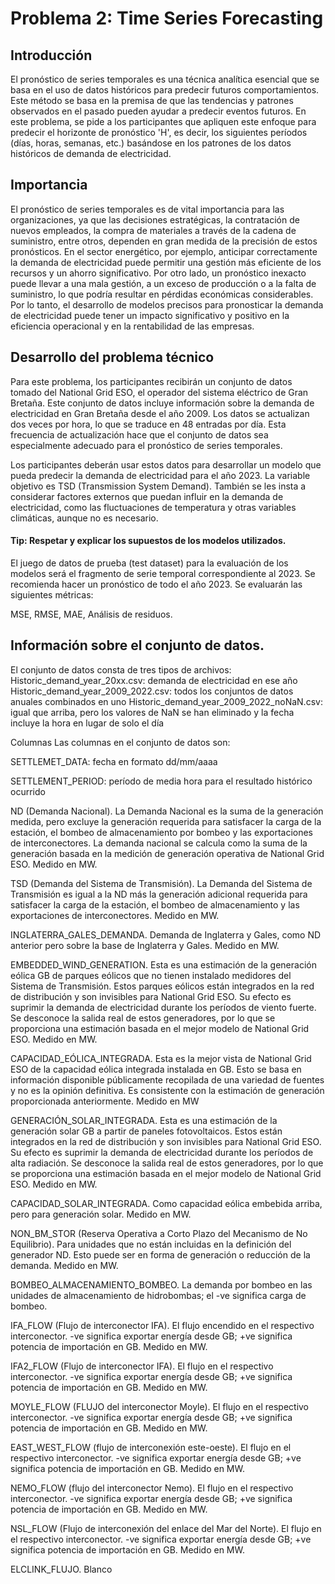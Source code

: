 # Problema 2: Time Series Forecasting

## Introducción 

El pronóstico de series temporales es una técnica analítica esencial que se basa en el uso de datos históricos para predecir futuros comportamientos. Este método se basa en la premisa de que las tendencias y patrones observados en el pasado pueden ayudar a predecir eventos futuros. En este problema, se pide a los participantes que apliquen este enfoque para predecir el horizonte de pronóstico 'H', es decir, los siguientes períodos (días, horas, semanas, etc.) basándose en los patrones de los datos históricos de demanda de electricidad.

## Importancia 

El pronóstico de series temporales es de vital importancia para las organizaciones, ya que las decisiones estratégicas, la contratación de nuevos empleados, la compra de materiales a través de la cadena de suministro, entre otros, dependen en gran medida de la precisión de estos pronósticos. En el sector energético, por ejemplo, anticipar correctamente la demanda de electricidad puede permitir una gestión más eficiente de los recursos y un ahorro significativo. Por otro lado, un pronóstico inexacto puede llevar a una mala gestión, a un exceso de producción o a la falta de suministro, lo que podría resultar en pérdidas económicas considerables. Por lo tanto, el desarrollo de modelos precisos para pronosticar la demanda de electricidad puede tener un impacto significativo y positivo en la eficiencia operacional y en la rentabilidad de las empresas.

## Desarrollo del problema técnico 

Para este problema, los participantes recibirán un conjunto de datos tomado del National Grid ESO, el operador del sistema eléctrico de Gran Bretaña. Este conjunto de datos incluye información sobre la demanda de electricidad en Gran Bretaña desde el año 2009. Los datos se actualizan dos veces por hora, lo que se traduce en 48 entradas por día. Esta frecuencia de actualización hace que el conjunto de datos sea especialmente adecuado para el pronóstico de series temporales.

Los participantes deberán usar estos datos para desarrollar un modelo que pueda predecir la demanda de electricidad para el año 2023. La variable objetivo es TSD (Transmission System Demand). También se les insta a considerar factores externos que puedan influir en la demanda de electricidad, como las fluctuaciones de temperatura y otras variables climáticas, aunque no es necesario.

#### Tip: Respetar y explicar los supuestos de los modelos utilizados.

El juego de datos de prueba (test dataset) para la evaluación de los modelos será el fragmento de serie temporal correspondiente al 2023. Se recomienda hacer un pronóstico de todo el año 2023. Se evaluarán las siguientes métricas: 

MSE, RMSE, MAE, Análisis de residuos.

## Información sobre el conjunto de datos.

El conjunto de datos consta de tres tipos de archivos:
Historic_demand_year_20xx.csv: demanda de electricidad en ese año
Historic_demand_year_2009_2022.csv: todos los conjuntos de datos anuales combinados en uno
Historic_demand_year_2009_2022_noNaN.csv: igual que arriba, pero los valores de NaN se han eliminado y la fecha incluye la hora en lugar de solo el día

Columnas
Las columnas en el conjunto de datos son:

SETTLEMET_DATA: fecha en formato dd/mm/aaaa

SETTLEMENT_PERIOD: período de media hora para el resultado histórico ocurrido

ND (Demanda Nacional). La Demanda Nacional es la suma de la generación medida, pero excluye la generación requerida para satisfacer la carga de la estación, el bombeo de almacenamiento por bombeo y las exportaciones de interconectores. La demanda nacional se calcula como la suma de la generación basada en la medición de generación operativa de National Grid ESO. Medido en MW.

TSD (Demanda del Sistema de Transmisión). La Demanda del Sistema de Transmisión es igual a la ND más la generación adicional requerida para satisfacer la carga de la estación, el bombeo de almacenamiento y las exportaciones de interconectores. Medido en MW.

INGLATERRA_GALES_DEMANDA. Demanda de Inglaterra y Gales, como ND anterior pero sobre la base de Inglaterra y Gales. Medido en MW.

EMBEDDED_WIND_GENERATION. Esta es una estimación de la generación eólica GB de parques eólicos que no tienen instalado medidores del Sistema de Transmisión. Estos parques eólicos están integrados en la red de distribución y son invisibles para National Grid ESO. Su efecto es suprimir la demanda de electricidad durante los períodos de viento fuerte. Se desconoce la salida real de estos generadores, por lo que se proporciona una estimación basada en el mejor modelo de National Grid ESO. Medido en MW.

CAPACIDAD_EÓLICA_INTEGRADA. Esta es la mejor vista de National Grid ESO de la capacidad eólica integrada instalada en GB. Esto se basa en información disponible públicamente recopilada de una variedad de fuentes y no es la opinión definitiva. Es consistente con la estimación de generación proporcionada anteriormente. Medido en MW

GENERACIÓN_SOLAR_INTEGRADA. Esta es una estimación de la generación solar GB a partir de paneles fotovoltaicos. Estos están integrados en la red de distribución y son invisibles para National Grid ESO. Su efecto es suprimir la demanda de electricidad durante los períodos de alta radiación. Se desconoce la salida real de estos generadores, por lo que se proporciona una estimación basada en el mejor modelo de National Grid ESO. Medido en MW.

CAPACIDAD_SOLAR_INTEGRADA. Como capacidad eólica embebida arriba, pero para generación solar. Medido en MW.

NON_BM_STOR (Reserva Operativa a Corto Plazo del Mecanismo de No Equilibrio). Para unidades que no están incluidas en la definición del generador ND. Esto puede ser en forma de generación o reducción de la demanda. Medido en MW.

BOMBEO_ALMACENAMIENTO_BOMBEO. La demanda por bombeo en las unidades de almacenamiento de hidrobombas; el -ve significa carga de bombeo.

IFA_FLOW (Flujo de interconector IFA). El flujo encendido en el respectivo interconector. -ve significa exportar energía desde GB; +ve significa potencia de importación en GB. Medido en MW.

IFA2_FLOW (Flujo de interconector IFA). El flujo en el respectivo interconector. -ve significa exportar energía desde GB; +ve significa potencia de importación en GB. Medido en MW.

MOYLE_FLOW (FLUJO del interconector Moyle). El flujo en el respectivo interconector. -ve significa exportar energía desde GB; +ve significa potencia de importación en GB. Medido en MW.

EAST_WEST_FLOW (flujo de interconexión este-oeste). El flujo en el respectivo interconector. -ve significa exportar energía desde GB; +ve significa potencia de importación en GB. Medido en MW.

NEMO_FLOW (flujo del interconector Nemo). El flujo en el respectivo interconector. -ve significa exportar energía desde GB; +ve significa potencia de importación en GB. Medido en MW.

NSL_FLOW (Flujo de interconexión del enlace del Mar del Norte). El flujo en el respectivo interconector. -ve significa exportar energía desde GB; +ve significa potencia de importación en GB. Medido en MW.

ELCLINK_FLUJO. Blanco

